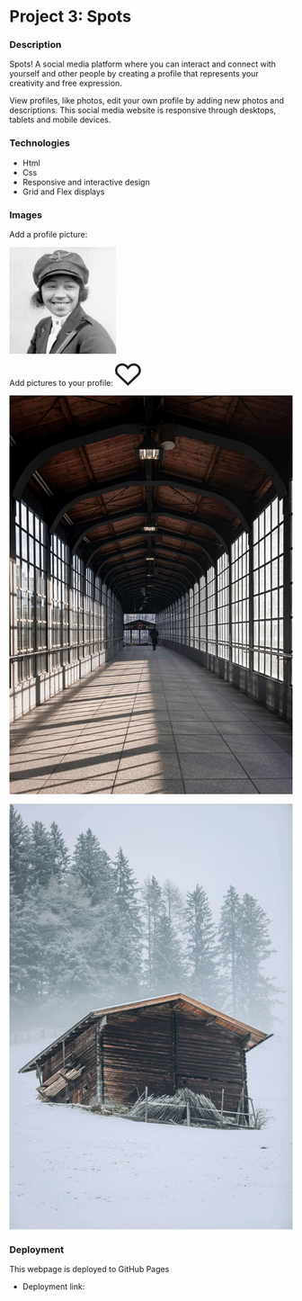 # Project 3: Spots

### Description

Spots! A social media platform where you can interact and connect with yourself and other people by creating a profile that represents your creativity and free expression. 

View profiles, like photos, edit your own profile by adding new photos and descriptions. This social media website is responsive through desktops, tablets and mobile devices. 
  
### Technologies 

- Html
- Css
- Responsive and interactive design 
- Grid and Flex displays 

### Images

Add a profile picture:

![Add a profile picture](images/avatar.jpg)

Add pictures to your profile: 
![Like photos](./images/heart.svg)

![Add photos to your profile](./images/5-photo-by-van-anh-nguyen-from-pexels.jpg)

![More photos](./images/6-photo-by-moritz-feldmann-from-pexels.jpg)

### Deployment 

This webpage is deployed to GitHub Pages

- Deployment link: 
